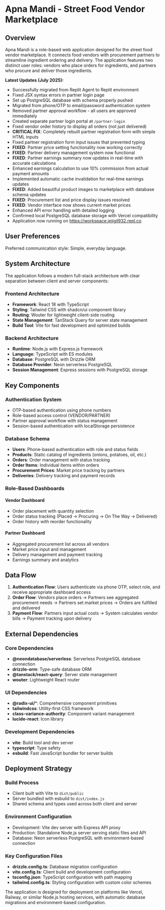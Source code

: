 # Apna Mandi - Street Food Vendor Marketplace

## Overview

Apna Mandi is a role-based web application designed for the street food vendor marketplace. It connects food vendors with procurement partners to streamline ingredient ordering and delivery. The application features two distinct user roles: vendors who place orders for ingredients, and partners who procure and deliver those ingredients.

**Latest Updates (July 2025):**
- Successfully migrated from Replit Agent to Replit environment
- Fixed JSX syntax errors in partner login page
- Set up PostgreSQL database with schema properly pushed
- Migrated from phone/OTP to email/password authentication system
- Removed partner approval workflow - all users are approved immediately
- Created separate partner login portal at `/partner-login`
- Fixed vendor order history to display all orders (not just delivered)
- **CRITICAL FIX**: Completely rebuilt partner registration form with simple HTML inputs
- Fixed partner registration form input issues that prevented typing
- **FIXED**: Partner price setting functionality now working correctly
- **FIXED**: Partner delivery management system now functional
- **FIXED**: Partner earnings summary now updates in real-time with accurate calculations
- Enhanced earnings calculation to use 10% commission from actual payment amounts
- Implemented automatic cache invalidation for real-time earnings updates
- **FIXED**: Added beautiful product images to marketplace with database schema updates
- **FIXED**: Procurement list and price display issues resolved
- **FIXED**: Vendor interface now shows current market prices
- Enhanced API error handling with detailed logging
- Confirmed local PostgreSQL database storage with Vercel compatibility
- Application now running on https://workspace.jejigil932.repl.co

## User Preferences

Preferred communication style: Simple, everyday language.

## System Architecture

The application follows a modern full-stack architecture with clear separation between client and server components:

### Frontend Architecture
- **Framework**: React 18 with TypeScript
- **Styling**: Tailwind CSS with shadcn/ui component library
- **Routing**: Wouter for lightweight client-side routing
- **State Management**: TanStack Query for server state management
- **Build Tool**: Vite for fast development and optimized builds

### Backend Architecture
- **Runtime**: Node.js with Express.js framework
- **Language**: TypeScript with ES modules
- **Database**: PostgreSQL with Drizzle ORM
- **Database Provider**: Neon serverless PostgreSQL
- **Session Management**: Express sessions with PostgreSQL storage

## Key Components

### Authentication System
- OTP-based authentication using phone numbers
- Role-based access control (VENDOR/PARTNER)
- Partner approval workflow with status management
- Session-based authentication with localStorage persistence

### Database Schema
- **Users**: Phone-based authentication with role and status fields
- **Products**: Static catalog of ingredients (onions, potatoes, oil, etc.)
- **Orders**: Order management with status tracking
- **Order Items**: Individual items within orders
- **Procurement Prices**: Market price tracking by partners
- **Deliveries**: Delivery tracking and payment records

### Role-Based Dashboards

#### Vendor Dashboard
- Order placement with quantity selection
- Order status tracking (Placed → Procuring → On The Way → Delivered)
- Order history with reorder functionality

#### Partner Dashboard
- Aggregated procurement list across all vendors
- Market price input and management
- Delivery management and payment tracking
- Earnings summary and analytics

## Data Flow

1. **Authentication Flow**: Users authenticate via phone OTP, select role, and receive appropriate dashboard access
2. **Order Flow**: Vendors place orders → Partners see aggregated procurement needs → Partners set market prices → Orders are fulfilled and delivered
3. **Payment Flow**: Partners input actual costs → System calculates vendor bills → Payment tracking upon delivery

## External Dependencies

### Core Dependencies
- **@neondatabase/serverless**: Serverless PostgreSQL database connection
- **drizzle-orm**: Type-safe database ORM
- **@tanstack/react-query**: Server state management
- **wouter**: Lightweight React router

### UI Dependencies
- **@radix-ui/***: Comprehensive component primitives
- **tailwindcss**: Utility-first CSS framework
- **class-variance-authority**: Component variant management
- **lucide-react**: Icon library

### Development Dependencies
- **vite**: Build tool and dev server
- **typescript**: Type safety
- **esbuild**: Fast JavaScript bundler for server builds

## Deployment Strategy

### Build Process
- Client built with Vite to `dist/public`
- Server bundled with esbuild to `dist/index.js`
- Shared schema and types used across both client and server

### Environment Configuration
- Development: Vite dev server with Express API proxy
- Production: Standalone Node.js server serving static files and API
- Database: Neon serverless PostgreSQL with environment-based connection

### Key Configuration Files
- **drizzle.config.ts**: Database migration configuration
- **vite.config.ts**: Client build and development configuration
- **tsconfig.json**: TypeScript configuration with path mapping
- **tailwind.config.ts**: Styling configuration with custom color schemes

The application is designed for deployment on platforms like Vercel, Railway, or similar Node.js hosting services, with automatic database migrations and environment-based configuration.